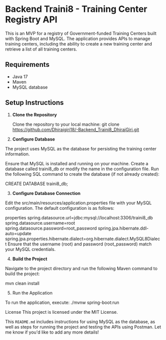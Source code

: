 # Backend Traini8 - Training Center Registry API

This is an MVP for a registry of Government-funded Training Centers built with Spring Boot and MySQL. The application provides APIs to manage training centers, including the ability to create a new training center and retrieve a list of all training centers.

## Requirements

- Java 17
- Maven
- MySQL database

## Setup Instructions

1. **Clone the Repository**

   Clone the repository to your local machine:
   git clone https://github.com/Dhirajgiri18/-Backend_Traini8_DhirajGiri.git

2. **Configure Database**

The project uses MySQL as the database for persisting the training center information.

Ensure that MySQL is installed and running on your machine.
Create a database called traini8_db or modify the name in the configuration file.
Run the following SQL command to create the database (if not already created):

CREATE DATABASE traini8_db;

3. **Configure Database Connection**

Edit the src/main/resources/application.properties file with your MySQL configuration. The default configuration is as follows:

properties
spring.datasource.url=jdbc:mysql://localhost:3306/traini8_db
spring.datasource.username=root
spring.datasource.password=root_password
spring.jpa.hibernate.ddl-auto=update
spring.jpa.properties.hibernate.dialect=org.hibernate.dialect.MySQL8Dialect
Ensure that the username (root) and password (root_password) match your MySQL credentials.

4. **Build the Project**

Navigate to the project directory and run the following Maven command to build the project:

mvn clean install

5. Run the Application

To run the application, execute: ./mvnw spring-boot:run


License
This project is licensed under the MIT License.

This `README.md` includes instructions for using MySQL as the database, as well as steps for running the project and testing the APIs using Postman. Let me know if you'd like to add any more details!
